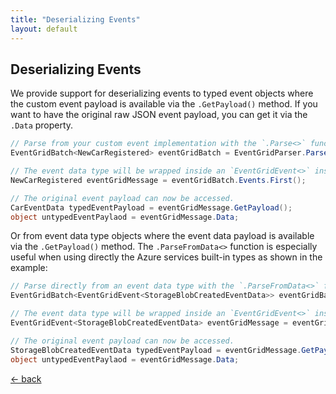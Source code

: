 ```yaml
---
title: "Deserializing Events"
layout: default
---
```


## Deserializing Events

We provide support for deserializing events to typed event objects where the custom event payload is available via the `.GetPayload()` method.
If you want to have the original raw JSON event payload, you can get it via the `.Data` property.

```csharp
// Parse from your custom event implementation with the `.Parse<>` function.
EventGridBatch<NewCarRegistered> eventGridBatch = EventGridParser.Parse<NewCarRegistered>(rawEvent);

// The event data type will be wrapped inside an `EventGridEvent<>` instance.
NewCarRegistered eventGridMessage = eventGridBatch.Events.First();

// The original event payload can now be accessed.
CarEventData typedEventPayload = eventGridMessage.GetPayload();
object untypedEventPaylaod = eventGridMessage.Data;
```

Or from event data type objects where the event data payload is available via the `.GetPayload()` method.
The `.ParseFromData<>` function is especially useful when using directly the Azure services built-in types as shown in the example:

```csharp
// Parse directly from an event data type with the `.ParseFromData<>` function.
EventGridBatch<EventGridEvent<StorageBlobCreatedEventData>> eventGridBatch = EventGridParser.ParseFromData<StorageBlobCreatedEventData>(rawEvent);

// The event data type will be wrapped inside an `EventGridEvent<>` instance.
EventGridEvent<StorageBlobCreatedEventData> eventGridMessage = eventGridBatch.Events.First();

// The original event payload can now be accessed.
StorageBlobCreatedEventData typedEventPayload = eventGridMessage.GetPayload();
object untypedEventPaylaod = eventGridMessage.Data;
```

[&larr; back](/arcus.eventgrid)

